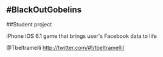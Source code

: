 #BlackOutGobelins
-----------------

##Student project

iPhone iOS 6.1 game that brings user's Facebook data to life

@Tbeltramelli <http://twitter.com/#!/tbeltramelli/>